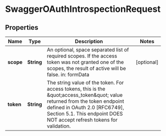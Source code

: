 
# SwaggerOAuthIntrospectionRequest

## Properties
Name | Type | Description | Notes
------------ | ------------- | ------------- | -------------
**scope** | **String** | An optional, space separated list of required scopes. If the access token was not granted one of the scopes, the result of active will be false.  in: formData |  [optional]
**token** | **String** | The string value of the token. For access tokens, this is the \&quot;access_token\&quot; value returned from the token endpoint defined in OAuth 2.0 [RFC6749], Section 5.1. This endpoint DOES NOT accept refresh tokens for validation. | 




